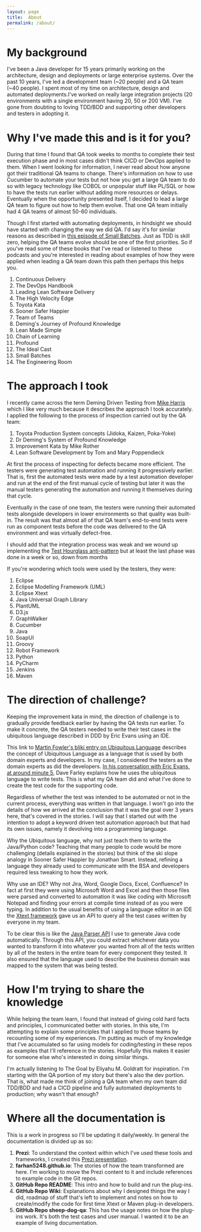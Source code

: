 ```yaml
---
layout: page
title:  About
permalink: /about/
---
```


# My background

I've been a Java developer for 15 years primarily working on the architecture, design and deployments or large enterprise systems. 
Over the past 10 years, I've led a development team (~20 people) and a QA team (~40 people). 
I spent most of my time on architecture, design and automated deployments.I've worked on really large integration projects (20 environments with a single environment having 20, 50 or 200 VM). 
I've gone from doubting to loving TDD/BDD and supporting other developers and testers in adopting it. 

# Why I've made this and is it for you?

During that time I found that QA took weeks to months to complete their test execution phase and in most cases didn't think CICD or DevOps applied to them.
When I went looking for information, I never read about how anyone got their traditional QA teams to change.
There's information on how to use Cucumber to automate your tests but not how you get a large QA team to do so with legacy technology like COBOL or unpopular stuff like PL/SQL or how to have the tests run earlier without adding more resources or delays.
Eventually when the opportunity presented itself, I decided to lead a large QA team to figure out how to help them evolve. 
That one QA team initially had 4 QA teams of almost 50-60 individuals.

Though I first started with automating deployments, in hindsight we should have started with changing the way we did QA.
I'd say it's for similar reasons as described in [this episode of Small Batches](https://smallbatches.fm/107). 
Just as TDD is skill zero, helping the QA teams evolve should be one of the first priorities.
So if you've read some of these books that I've read or listened to these podcasts and you're interested in reading about examples of how they were applied when leading a QA team down this path then perhaps this helps you.

1. Continuous Delivery
2. The DevOps Handbook
3. Leading Lean Software Delivery
4. The High Velocity Edge
5. Toyota Kata
6. Sooner Safer Happier
7. Team of Teams
8. Deming's Journey of Profound Knowledge
9. Lean Made Simple
10. Chain of Learning
11. Profound
12. The Ideal Cast
13. Small Batches
14. The Engineering Room

# The approach I took

I recently came across the term Deming Driven Testing from [Mike Harris](https://testandanalysis.home.blog/) which I like very much because it describes the approach I took accurately.
I applied the following to the process of inspection carried out by the QA team:

1. Toyota Production System concepts (Jidoka, Kaizen, Poka-Yoke)
2. Dr Deming's System of Profound Knowledge
3. Improvement Kata by Mike Rother
4. Lean Software Development by Tom and Mary Poppendieck

At first the process of inspecting for defects became more efficient. 
The testers were generating test automation and running it progressively earlier.
That is, first the automated tests were made by a test automation developer and run at the end of the first manual cycle of testing but later it was the manual testers generating the automation and running it themselves during that cycle.

Eventually in the case of one team, the testers were running their automated tests alongside developers in lower environments so that quality was built-in. 
The result was that almost all of that QA team's end-to-end tests were run as component tests before the code was delivered to the QA environment and was virtually defect-free.

I should add that the integration process was weak and we wound up implementing the [Test Hourglass anti-pattern](https://testing.googleblog.com/2020/11/fixing-test-hourglass.html) but at least the last phase was done in a week or so, down from months

If you're wondering which tools were used by the testers, they were:

1. Eclipse
2. Eclipse Modelling Framework (UML)
3. Eclipse Xtext
4. Java Universal Graph Library
5. PlantUML
6. D3.js
7. GraphWalker
8. Cucumber
9. Java
10. SoapUI
11. Groovy
12. Robot Framework
13. Python
14. PyCharm
15. Jenkins
16. Maven

# The direction of challenge?

Keeping the improvement kata in mind, the direction of challenge is to gradually provide feedback earlier by having the QA tests run earlier.
To make it concrete, the QA testers needed to write their test cases in the ubiquitous language described in DDD by Eric Evans using an IDE.

This link to [Martin Fowler's bliki entry on Ubiquitous Language](https://martinfowler.com/bliki/UbiquitousLanguage.html) describes the concept of Ubiquitous Language as a language that is used by both domain experts and developers. 
In my case, I considered the testers as the domain experts as did the developers. 
[In his conversation with Eric Evans, at around minute 5](https://youtube.com/clip/UgkxwDpbV3Wzrdz0mNow9cglz9_KJuxLmj25?si=6Sx67uKN7UoKukVM), Dave Farley explains how he uses the ubiquitous language to write tests. 
This is what my QA team did and what I've done to create the test code for the supporting code. 

Regardless of whether the test was intended to be automated or not in the current process, everything was written in that language.
I won't go into the details of how we arrived at the conclusion that it was the goal over 3 years here, that's covered in the stories.
I will say that I started out with the intention to adopt a keyword driven test automation approach but that had its own issues, namely it devolving into a programming language.

Why the Ubiquitous language, why not just teach them to write the Java/Python code?
Teaching that many people to code would be more challenging (details explained in the stories) but think of the ski slope analogy in Sooner Safer Happier by Jonathan Smart.
Instead, refining a language they already used to communicate with the BSA and developers required less tweaking to how they work.

Why use an IDE? Why not Jira, Word, Google Docs, Excel, Confluence? 
In fact at first they were using Microsoft Word and Excel and then those files were parsed and converted to automation it was like coding with Microsoft Notepad and finding your errors at compile time instead of as you were typing.
In addition to the usual benefits of using a language editor in an IDE the [Xtext framework](https://eclipse.dev/Xtext/) gave us an API to query all the test cases written by everyone in my team.

To be clear this is like the [Java Parser API](https://javaparser.org/) I use to generate Java code automatically.
Through this API, you could extract whichever data you wanted to transform it into whatever you wanted from all of the tests written by all of the testers in the entire team for every component they tested.
It also ensured that the language used to describe the business domain was mapped to the system that was being tested.

# How I'm trying to share the knowledge

While helping the team learn, I found that instead of giving cold hard facts and principles, I communicated better with stories.
In this site, I'm attempting to explain some principles that I applied to those teams by recounting some of my experiences.
I'm putting as much of my knowledge that I've accumulated so far using models for coding/testing in these repos as examples that I'll reference in the stories.
Hopefully this makes it easier for someone else who's interested in doing similar things.

I'm actually listening to The Goal by Eliyahu M. Goldratt for inspiration. 
I'm starting with the QA portion of my story but there's also the dev portion.
That is, what made me think of joining a QA team when my own team did TDD/BDD and had a CICD pipeline and fully automated deployments to production; why wasn't that enough?

# Where all the documentation is

This is a work in progress so I'll be updating it daily/weekly. In general the documentation is divided up as so:
1. **Prezi**: To understand the context within which I've used these tools and frameworks, I created this [Prezi presentation](https://prezi.com/view/yNpSiGMbioX8lNp5tS2q/). 
2. **farhan5248.github.io**: The stories of how the team transformed are here. I'm working to move the Prezi content to it and include references to example code in the Git repos.
3. **GitHub Repo README**: This intro and how to build and run the plug-ins.
4. **GitHub Repo Wiki**: Explanations about why I designed things the way I did, roadmap of stuff that's left to implement and notes on how to create/modify the code for first time Xtext or Maven plug-in developers.
5. **GitHub Repo sheep-dog-qa**: This has the usage notes on how the plug-ins work. It's both the test cases and user manual. I wanted it to be an example of living documentation.
